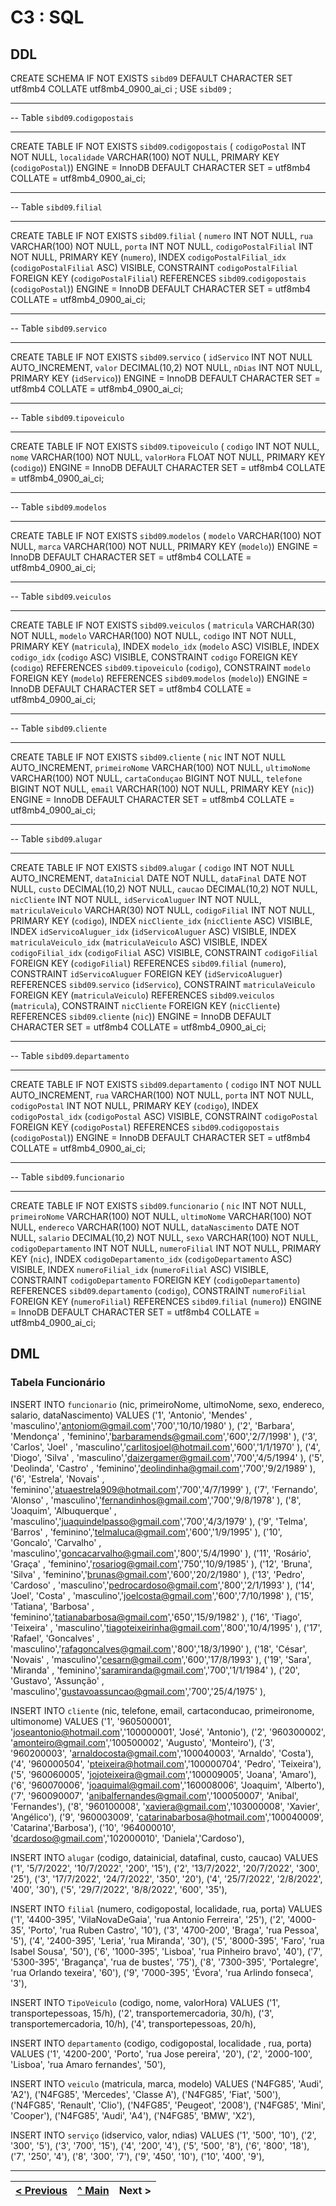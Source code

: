 # C3 : SQL

## DDL

CREATE SCHEMA IF NOT EXISTS `sibd09` DEFAULT CHARACTER SET utf8mb4 COLLATE utf8mb4_0900_ai_ci ;
USE `sibd09` ;

-- -----------------------------------------------------
-- Table `sibd09`.`codigopostais`
-- -----------------------------------------------------
CREATE TABLE IF NOT EXISTS `sibd09`.`codigopostais` (
  `codigoPostal` INT NOT NULL,
  `localidade` VARCHAR(100) NOT NULL,
  PRIMARY KEY (`codigoPostal`))
ENGINE = InnoDB
DEFAULT CHARACTER SET = utf8mb4
COLLATE = utf8mb4_0900_ai_ci;


-- -----------------------------------------------------
-- Table `sibd09`.`filial`
-- -----------------------------------------------------
CREATE TABLE IF NOT EXISTS `sibd09`.`filial` (
  `numero` INT NOT NULL,
  `rua` VARCHAR(100) NOT NULL,
  `porta` INT NOT NULL,
  `codigoPostalFilial` INT NOT NULL,
  PRIMARY KEY (`numero`),
  INDEX `codigoPostalFilial_idx` (`codigoPostalFilial` ASC) VISIBLE,
  CONSTRAINT `codigoPostalFilial`
    FOREIGN KEY (`codigoPostalFilial`)
    REFERENCES `sibd09`.`codigopostais` (`codigoPostal`))
ENGINE = InnoDB
DEFAULT CHARACTER SET = utf8mb4
COLLATE = utf8mb4_0900_ai_ci;


-- -----------------------------------------------------
-- Table `sibd09`.`servico`
-- -----------------------------------------------------
CREATE TABLE IF NOT EXISTS `sibd09`.`servico` (
  `idServico` INT NOT NULL AUTO_INCREMENT,
  `valor` DECIMAL(10,2) NOT NULL,
  `nDias` INT NOT NULL,
  PRIMARY KEY (`idServico`))
ENGINE = InnoDB
DEFAULT CHARACTER SET = utf8mb4
COLLATE = utf8mb4_0900_ai_ci;


-- -----------------------------------------------------
-- Table `sibd09`.`tipoveiculo`
-- -----------------------------------------------------
CREATE TABLE IF NOT EXISTS `sibd09`.`tipoveiculo` (
  `codigo` INT NOT NULL,
  `nome` VARCHAR(100) NOT NULL,
  `valorHora` FLOAT NOT NULL,
  PRIMARY KEY (`codigo`))
ENGINE = InnoDB
DEFAULT CHARACTER SET = utf8mb4
COLLATE = utf8mb4_0900_ai_ci;


-- -----------------------------------------------------
-- Table `sibd09`.`modelos`
-- -----------------------------------------------------
CREATE TABLE IF NOT EXISTS `sibd09`.`modelos` (
  `modelo` VARCHAR(100) NOT NULL,
  `marca` VARCHAR(100) NOT NULL,
  PRIMARY KEY (`modelo`))
ENGINE = InnoDB
DEFAULT CHARACTER SET = utf8mb4
COLLATE = utf8mb4_0900_ai_ci;


-- -----------------------------------------------------
-- Table `sibd09`.`veiculos`
-- -----------------------------------------------------
CREATE TABLE IF NOT EXISTS `sibd09`.`veiculos` (
  `matricula` VARCHAR(30) NOT NULL,
  `modelo` VARCHAR(100) NOT NULL,
  `codigo` INT NOT NULL,
  PRIMARY KEY (`matricula`),
  INDEX `modelo_idx` (`modelo` ASC) VISIBLE,
  INDEX `codigo_idx` (`codigo` ASC) VISIBLE,
  CONSTRAINT `codigo`
    FOREIGN KEY (`codigo`)
    REFERENCES `sibd09`.`tipoveiculo` (`codigo`),
  CONSTRAINT `modelo`
    FOREIGN KEY (`modelo`)
    REFERENCES `sibd09`.`modelos` (`modelo`))
ENGINE = InnoDB
DEFAULT CHARACTER SET = utf8mb4
COLLATE = utf8mb4_0900_ai_ci;


-- -----------------------------------------------------
-- Table `sibd09`.`cliente`
-- -----------------------------------------------------
CREATE TABLE IF NOT EXISTS `sibd09`.`cliente` (
  `nic` INT NOT NULL AUTO_INCREMENT,
  `primeiroNome` VARCHAR(100) NOT NULL,
  `ultimoNome` VARCHAR(100) NOT NULL,
  `cartaConduçao` BIGINT NOT NULL,
  `telefone` BIGINT NOT NULL,
  `email` VARCHAR(100) NOT NULL,
  PRIMARY KEY (`nic`))
ENGINE = InnoDB
DEFAULT CHARACTER SET = utf8mb4
COLLATE = utf8mb4_0900_ai_ci;


-- -----------------------------------------------------
-- Table `sibd09`.`alugar`
-- -----------------------------------------------------
CREATE TABLE IF NOT EXISTS `sibd09`.`alugar` (
  `codigo` INT NOT NULL AUTO_INCREMENT,
  `dataInicial` DATE NOT NULL,
  `dataFinal` DATE NOT NULL,
  `custo` DECIMAL(10,2) NOT NULL,
  `caucao` DECIMAL(10,2) NOT NULL,
  `nicCliente` INT NOT NULL,
  `idServicoAluguer` INT NOT NULL,
  `matriculaVeiculo` VARCHAR(30) NOT NULL,
  `codigoFilial` INT NOT NULL,
  PRIMARY KEY (`codigo`),
  INDEX `nicCliente_idx` (`nicCliente` ASC) VISIBLE,
  INDEX `idServicoAluguer_idx` (`idServicoAluguer` ASC) VISIBLE,
  INDEX `matriculaVeiculo_idx` (`matriculaVeiculo` ASC) VISIBLE,
  INDEX `codigoFilial_idx` (`codigoFilial` ASC) VISIBLE,
  CONSTRAINT `codigoFilial`
    FOREIGN KEY (`codigoFilial`)
    REFERENCES `sibd09`.`filial` (`numero`),
  CONSTRAINT `idServicoAluguer`
    FOREIGN KEY (`idServicoAluguer`)
    REFERENCES `sibd09`.`servico` (`idServico`),
  CONSTRAINT `matriculaVeiculo`
    FOREIGN KEY (`matriculaVeiculo`)
    REFERENCES `sibd09`.`veiculos` (`matricula`),
  CONSTRAINT `nicCliente`
    FOREIGN KEY (`nicCliente`)
    REFERENCES `sibd09`.`cliente` (`nic`))
ENGINE = InnoDB
DEFAULT CHARACTER SET = utf8mb4
COLLATE = utf8mb4_0900_ai_ci;


-- -----------------------------------------------------
-- Table `sibd09`.`departamento`
-- -----------------------------------------------------
CREATE TABLE IF NOT EXISTS `sibd09`.`departamento` (
  `codigo` INT NOT NULL AUTO_INCREMENT,
  `rua` VARCHAR(100) NOT NULL,
  `porta` INT NOT NULL,
  `codigoPostal` INT NOT NULL,
  PRIMARY KEY (`codigo`),
  INDEX `codigoPostal_idx` (`codigoPostal` ASC) VISIBLE,
  CONSTRAINT `codigoPostal`
    FOREIGN KEY (`codigoPostal`)
    REFERENCES `sibd09`.`codigopostais` (`codigoPostal`))
ENGINE = InnoDB
DEFAULT CHARACTER SET = utf8mb4
COLLATE = utf8mb4_0900_ai_ci;


-- -----------------------------------------------------
-- Table `sibd09`.`funcionario`
-- -----------------------------------------------------
CREATE TABLE IF NOT EXISTS `sibd09`.`funcionario` (
  `nic` INT NOT NULL,
  `primeiroNome` VARCHAR(100) NOT NULL,
  `ultimoNome` VARCHAR(100) NOT NULL,
  `endereco` VARCHAR(100) NOT NULL,
  `dataNascimento` DATE NOT NULL,
  `salario` DECIMAL(10,2) NOT NULL,
  `sexo` VARCHAR(100) NOT NULL,
  `codigoDepartamento` INT NOT NULL,
  `numeroFilial` INT NOT NULL,
  PRIMARY KEY (`nic`),
  INDEX `codigoDepartamento_idx` (`codigoDepartamento` ASC) VISIBLE,
  INDEX `numeroFilial_idx` (`numeroFilial` ASC) VISIBLE,
  CONSTRAINT `codigoDepartamento`
    FOREIGN KEY (`codigoDepartamento`)
    REFERENCES `sibd09`.`departamento` (`codigo`),
  CONSTRAINT `numeroFilial`
    FOREIGN KEY (`numeroFilial`)
    REFERENCES `sibd09`.`filial` (`numero`))
ENGINE = InnoDB
DEFAULT CHARACTER SET = utf8mb4
COLLATE = utf8mb4_0900_ai_ci;



## DML

### Tabela Funcionário

INSERT INTO `funcionario` (nic, primeiroNome, ultimoNome, sexo, endereco, salario, dataNascimento) VALUES 
('1', 'Antonio', 'Mendes' , 'masculino','antoniom@gmail.com','700','10/10/1980' ),
('2', 'Barbara', 'Mendonça' , 'feminino','barbaramends@gmail.com','600','2/7/1998' ),
('3', 'Carlos', 'Joel' , 'masculino','carlitosjoel@hotmail.com','600','1/1/1970' ),
('4', 'Diogo', 'Silva' , 'masculino','daizergamer@gmail.com','700','4/5/1994' ),
('5', 'Deolinda', 'Castro' , 'feminino','deolindinha@gmail.com','700','9/2/1989' ),
('6', 'Estrela', 'Novais' , 'feminino','atuaestrela909@hotmail.com','700','4/7/1999' ),
('7', 'Fernando', 'Alonso' , 'masculino','fernandinhos@gmail.com','700','9/8/1978' ),
('8', 'Joaquim', 'Albuquerque' , 'masculino','juaquindelpasso@gmail.com','700','4/3/1979' ),
('9', 'Telma', 'Barros' , 'feminino','telmaluca@gmail.com','600','1/9/1995' ),
('10', 'Goncalo', 'Carvalho' , 'masculino','goncacarvalho@gmail.com','800','5/4/1990' ),
('11', 'Rosário', 'Graça' , 'feminino','rosariog@gmail.com','750','10/9/1985' ),
('12', 'Bruna', 'Silva' , 'feminino','brunas@gmail.com','600','20/2/1980' ),
('13', 'Pedro', 'Cardoso' , 'masculino','pedrocardoso@gmail.com','800','2/1/1993' ),
('14', 'Joel', 'Costa' , 'masculino','joelcosta@gmail.com','600','7/10/1998' ),
('15', 'Tatiana', 'Barbosa' , 'feminino','tatianabarbosa@gmail.com','650','15/9/1982' ),
('16', 'Tiago', 'Teixeira' , 'masculino','tiagoteixeirinha@gmail.com','800','10/4/1995' ),
('17', 'Rafael', 'Goncalves' , 'masculino','rafagoncalves@gmail.com','800','18/3/1990' ),
('18', 'César', 'Novais' , 'masculino','cesarn@gmail.com','600','17/8/1993' ),
('19', 'Sara', 'Miranda' , 'feminino','saramiranda@gmail.com','700','1/1/1984' ),
('20', 'Gustavo', 'Assunção' , 'masculino','gustavoassuncao@gmail.com','700','25/4/1975' ),

INSERT INTO `cliente` (nic, telefone, email, cartaconducao, primeironome, ultimonome) VALUES 
('1', '960500001', 'joseantonio@hotmail.com','100000001', 'José', 'Antonio'),
('2', '960300002', 'amonteiro@gmail.com','100500002', 'Augusto', 'Monteiro'),
('3', '960200003', 'arnaldocosta@gmail.com','100040003', 'Arnaldo', 'Costa'),
('4', '960000504', 'pteixeira@hotmail.com','100000704', 'Pedro', 'Teixeira'),
('5', '960060005', 'jojoteixeira@gmail.com','100009005', 'Joana', 'Amaro'),
('6', '960070006', 'joaquimal@gmail.com','160008006', 'Joaquim', 'Alberto'),
('7', '960090007', 'anibalfernandes@gmail.com','100050007', 'Anibal', 'Fernandes'),
('8', '960100008', 'xaviera@gmail.com','103000008', 'Xavier', 'Angélico'),
('9', '960003009', 'catarinabarbosa@hotmail.com','100040009', 'Catarina','Barbosa'),
('10', '964000010', 'dcardoso@gmail.com','102000010', 'Daniela','Cardoso'),

INSERT INTO `alugar` (codigo, datainicial, datafinal, custo, caucao) VALUES
('1', '5/7/2022', '10/7/2022', '200', '15'),
('2', '13/7/2022', '20/7/2022', '300', '25'),
('3', '17/7/2022', '24/7/2022', '350', '20'),
('4', '25/7/2022', '2/8/2022', '400', '30'),
('5', '29/7/2022', '8/8/2022', '600', '35'),

INSERT INTO `filial` (numero, codigopostal, localidade, rua, porta) VALUES
('1', '4400-395', 'VilaNovaDeGaia', 'rua Antonio Ferreira', '25'),
('2', '4000-35', 'Porto', 'rua Ruben Castro', '10'),
('3', '4700-200', 'Braga', 'rua Pessoa', '5'),
('4', '2400-395', 'Leria', 'rua Miranda', '30'),
('5', '8000-395', 'Faro', 'rua Isabel Sousa', '50'),
('6', '1000-395', 'Lisboa', 'rua Pinheiro bravo', '40'),
('7', '5300-395', 'Bragança', 'rua de bustes', '75'),
('8', '7300-395', 'Portalegre', 'rua Orlando texeira', '60'),
('9', '7000-395', 'Évora', 'rua Arlindo fonseca', '3'),

INSERT INTO `TipoVeiculo` (codigo, nome, valorHora) VALUES
('1', transportepessoas, 15/h),
('2', transportemercadoria, 30/h),
('3', transportemercadoria, 10/h),
('4', transportepessoas, 20/h),

INSERT INTO `departamento` (codigo, codigopostal, localidade , rua, porta) VALUES
('1', '4200-200', 'Porto', 'rua Jose pereira', '20'),
('2', '2000-100', 'Lisboa', 'rua Amaro fernandes', '50'),

INSERT INTO `veiculo` (matricula, marca, modelo) VALUES
('N4FG85', 'Audi', 'A2'),
('N4FG85', 'Mercedes', 'Classe A'),
('N4FG85', 'Fiat', '500'),
('N4FG85', 'Renault', 'Clio'),
('N4FG85', 'Peugeot', '2008'),
('N4FG85', 'Mini', 'Cooper'),
('N4FG85', 'Audi', 'A4'),
('N4FG85', 'BMW', 'X2'),

INSERT INTO `serviço` (idservico, valor, ndias) VALUES
('1', '500', '10'),
('2', '300', '5'),
('3', '700', '15'),
('4', '200', '4'),
('5', '500', '8'),
('6', '800', '18'),
('7', '250', '4'),
('8', '300', '7'),
('9', '450', '10'),
('10', '400', '9'),


---
[< Previous](rebd04.md) | [^ Main](https://github.com/exemploTrabalho/reportSIBD/) | Next >
:--- | :---: | ---: 
